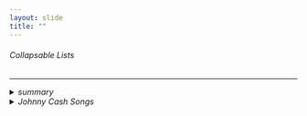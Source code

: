 ```yaml
---
layout: slide
title: "" 
---
```

<H6>Collapsable Lists<H6>
    
---
<details>
  <summary>
    summary
    </summary>
  
  * details 1
  
  * details 2
  
  * details 3
  
  * details 4
</details>

<details>
  <summary>
    Johnny Cash Songs
    </summary>
  
      * Ring of Fire
  
      * Folsom Prison
  
      * I Got Stripes
  
  </details>
